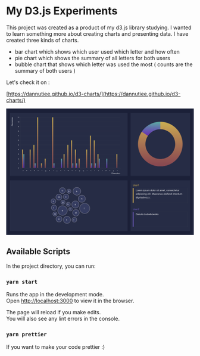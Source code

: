 # My D3.js Experiments

This project was created as a product of my d3.js library studying. I wanted to learn something more about creating charts and presenting data. I have created three kinds of charts. 
 - bar chart which shows which user used which letter and how often
- pie chart which shows the summary of all letters for both users
- bubble chart that shows which letter was used the most ( counts are the summary of both users )

Let's check it on : 

 [https://dannutiee.github.io/d3-charts/](https://dannutiee.github.io/d3-charts/) 




![d3-00](https://github.com/dannutiee/d3-charts/blob/master/public/img/charts.png)




## Available Scripts

In the project directory, you can run:

### `yarn start`

Runs the app in the development mode.<br />
Open [http://localhost:3000](http://localhost:3000) to view it in the browser.

The page will reload if you make edits.<br />
You will also see any lint errors in the console.

### `yarn prettier`

If you want to make your code prettier :) 
